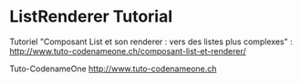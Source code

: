 ListRenderer Tutorial
=====================

Tutoriel "Composant List et son renderer : vers des listes plus complexes" :
http://www.tuto-codenameone.ch/composant-list-et-renderer/

Tuto-CodenameOne
http://www.tuto-codenameone.ch
